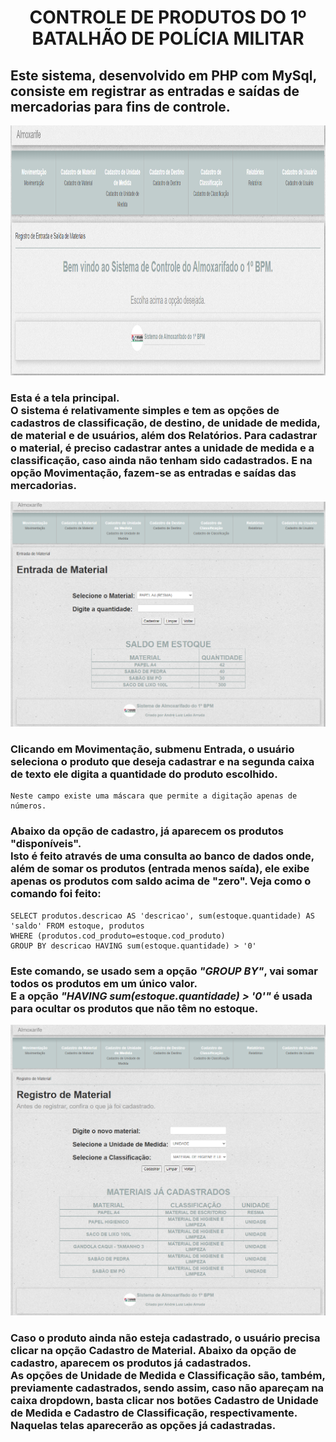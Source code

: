 # <center> CONTROLE DE PRODUTOS DO 1º BATALHÃO DE POLÍCIA MILITAR </center>
  ## Este sistema, desenvolvido em PHP com MySql, consiste em registrar as entradas e saídas de mercadorias para fins de controle. 
 <img height="400" src="./imagens/tela01.png">

### Esta é a tela principal. <br> O sistema é relativamente simples e tem as opções de cadastros de classificação, de destino, de unidade de medida, de material e de usuários, além dos Relatórios. Para cadastrar o material, é preciso cadastrar antes a unidade de medida e a classificação, caso ainda não tenham sido cadastrados. E na opção Movimentação, fazem-se as entradas e saídas das mercadorias.</h3>
<img src="./imagens/tela02.png">

### Clicando em Movimentação, submenu Entrada, o usuário seleciona o produto que deseja cadastrar e na segunda caixa de texto ele digita a quantidade do produto escolhido.
    Neste campo existe uma máscara que permite a digitação apenas de números.
### Abaixo da opção de cadastro, já aparecem os produtos "disponíveis". <br> Isto é feito através de uma consulta ao banco de dados onde, além de somar os produtos (entrada menos saída), ele exibe apenas os produtos com saldo acima de "zero". Veja como o comando foi feito:
    SELECT produtos.descricao AS 'descricao', sum(estoque.quantidade) AS 'saldo' FROM estoque, produtos 
    WHERE (produtos.cod_produto=estoque.cod_produto) 
    GROUP BY descricao HAVING sum(estoque.quantidade) > '0'
    
### Este comando, se usado sem a opção *"GROUP BY"*, vai somar todos os produtos em um único valor. <br> E a opção *"HAVING sum(estoque.quantidade) > '0'"* é usada para ocultar os produtos que não têm no estoque.
<img src="./imagens/tela03.png">

### Caso o produto ainda não esteja cadastrado, o usuário precisa clicar na opção Cadastro de Material. Abaixo da opção de cadastro, aparecem os produtos já cadastrados. <br> As opções de Unidade de Medida e Classificação são, também, previamente cadastrados, sendo assim, caso não apareçam na caixa dropdown, basta clicar nos botões Cadastro de Unidade de Medida e Cadastro de Classificação, respectivamente. <br> Naquelas telas aparecerão as opções já cadastradas.
